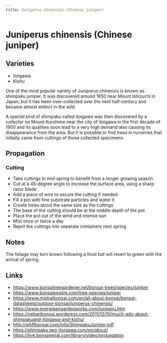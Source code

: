 ```yaml
---
title: Juniperus chinensis (Chinese juniper)
---
```


# Juniperus chinensis (Chinese juniper)

## Varieties

- Itoigawa
- Kishu

One of the most popular variety of Juniperus chinensis is known as shimpaku
juniper. It was discovered around 1850 near Mount Ishizuchi in Japan, but it
has been over-collected over the next half-century and became almost extinct in
the wild.

A special kind of shimpaku called itoigawa was then discovered by a collector
on Mount Kurohime near the city of Itoigawa in the first decade of 1900 and its
qualities soon lead to a very high demand also causing its disappearance from
the area. But it is possible to find trees in nurseries that initially came
from cuttings of those collected specimens.

## Propagation

### Cutting

- Take cuttings in mid-spring to benefit from a longer growing season
- Cut at a 45-degree angle to increase the surface area, using a sharp razor blade
- Add a piece of wire to secure the cutting if needed
- Fill a pot with fine substrate particles and water it
- Create holes about the same size as the cuttings
- The base of the cutting should be at the middle depth of the pot
- Place the pot out of the wind and intense sun
- Mist once or twice a day
- Repot the cuttings into separate containers next spring

## Notes

The foliage may turn brown following a frost but will revert to green with the
arrival of spring.

## Links

- https://www.bonsaitreegardener.net/bonsai-trees/species/juniper
- https://www.bonsaiempire.com/tree-species/juniper
- https://www.mistralbonsai.com/en/all-about-bonsai/bonsai-datasheets/outdoor-bonsai/juniperus-chinensis/
- https://www.evergreengardenworks.com/juniperu.htm
- https://nebaribonsai.wordpress.com/2011/12/10/much-ado-about-shimpakuand-itoigawa-and-kishu/
- http://wbffbonsai.com/Info/ShimpakuJuniper.pdf
- https://shimpaku.geo-itoigawa.com/en/about/
- https://live.bonsaimirai.com/library/video/propagation
